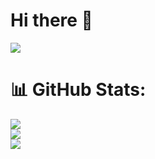 # Hi there 👋
![](https://komarev.com/ghpvc/?username=itsme12453)


# 📊 GitHub Stats:
![](https://github-readme-stats.vercel.app/api?username=itsme12453&theme=github_dark&hide_border=false&include_all_commits=false&count_private=false)<br/>
![](https://nirzak-streak-stats.vercel.app/?user=itsme12453&theme=github_dark&hide_border=false)<br/>
![](https://github-readme-stats.vercel.app/api/top-langs/?username=itsme12453&theme=github_dark&hide_border=false&include_all_commits=false&count_private=false&layout=compact)
